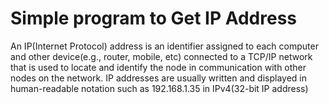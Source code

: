 



# Simple program to Get IP Address

An IP(Internet Protocol) address is an identifier assigned to each computer and other device(e.g., router, mobile, etc) connected to a TCP/IP network that is used to locate and identify the node in communication with other nodes on the network. IP addresses are usually written and displayed in human-readable notation such as 192.168.1.35 in IPv4(32-bit IP address)
